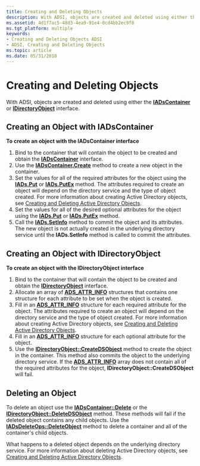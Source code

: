 ```yaml
---
title: Creating and Deleting Objects
description: With ADSI, objects are created and deleted using either the IADsContainer or IDirectoryObject interface.
ms.assetid: 4d1f7ac5-48d3-4ea9-91e4-0cd4bb2ec9f8
ms.tgt_platform: multiple
keywords:
- Creating and Deleting Objects ADSI
- ADSI, Creating and Deleting Objects
ms.topic: article
ms.date: 05/31/2018
---
```


# Creating and Deleting Objects

With ADSI, objects are created and deleted using either the [**IADsContainer**](/windows/desktop/api/Iads/nn-iads-iadscontainer) or [**IDirectoryObject**](/windows/desktop/api/Iads/nn-iads-idirectoryobject) interface.

## Creating an Object with IADsContainer

**To create an object with the IADsContainer interface**

1.  Bind to the container that will contain the object to be created and obtain the [**IADsContainer**](/windows/desktop/api/Iads/nn-iads-iadscontainer) interface.
2.  Use the [**IADsContainer.Create**](/windows/desktop/api/Iads/nf-iads-iadscontainer-create) method to create a new object in the container.
3.  Set the values for all of the required attributes for the object using the [**IADs.Put**](/windows/desktop/api/Iads/nf-iads-iads-put) or [**IADs.PutEx**](/windows/desktop/api/Iads/nf-iads-iads-putex) method. The attributes required to create an object will depend on the directory service and the type of object created. For more information about creating Active Directory objects, see [Creating and Deleting Active Directory Objects](https://docs.microsoft.com/windows/desktop/AD/creating-and-deleting-objects-in-active-directory-domain-services).
4.  Set the values for all of the desired optional attributes for the object using the [**IADs.Put**](/windows/desktop/api/Iads/nf-iads-iads-put) or [**IADs.PutEx**](/windows/desktop/api/Iads/nf-iads-iads-putex) method.
5.  Call the [**IADs.SetInfo**](/windows/desktop/api/Iads/nf-iads-iads-setinfo) method to commit the object and its attributes. The new object is not actually created in the underlying directory service until the **IADs.SetInfo** method is called to commit the attributes.

## Creating an Object with IDirectoryObject

**To create an object with the IDirectoryObject interface**

1.  Bind to the container that will contain the object to be created and obtain the [**IDirectoryObject**](/windows/desktop/api/Iads/nn-iads-idirectoryobject) interface.
2.  Allocate an array of [**ADS\_ATTR\_INFO**](/windows/desktop/api/Iads/ns-iads-ads_attr_info) structures that contains one structure for each attribute to be set when the object is created.
3.  Fill in an [**ADS\_ATTR\_INFO**](/windows/desktop/api/Iads/ns-iads-ads_attr_info) structure for each required attribute for the object. The attributes required to create an object will depend on the directory service and the type of object created. For more information about creating Active Directory objects, see [Creating and Deleting Active Directory Objects](https://docs.microsoft.com/windows/desktop/AD/creating-and-deleting-objects-in-active-directory-domain-services).
4.  Fill in an [**ADS\_ATTR\_INFO**](/windows/desktop/api/Iads/ns-iads-ads_attr_info) structure for each optional attribute for the object.
5.  Use the [**IDirectoryObject::CreateDSObject**](/windows/desktop/api/Iads/nf-iads-idirectoryobject-createdsobject) method to create the object in the container. This method also commits the object to the underlying directory service. If the [**ADS\_ATTR\_INFO**](/windows/desktop/api/Iads/ns-iads-ads_attr_info) array does not contain all of the required attributes for the object, **IDirectoryObject::CreateDSObject** will fail.

## Deleting an Object

To delete an object use the [**IADsContainer::Delete**](/windows/desktop/api/Iads/nf-iads-iadscontainer-delete) or the [**IDirectoryObject::DeleteDSObject**](/windows/desktop/api/Iads/nf-iads-idirectoryobject-deletedsobject) method. These methods will fail if the deleted object contains any child objects. Use the [**IADsDeleteOps::DeleteObject**](/windows/desktop/api/Iads/nf-iads-iadsdeleteops-deleteobject) method to delete a container and all of the container's child objects.

What happens to a deleted object depends on the underlying directory service. For more information about deleting Active Directory objects, see [Creating and Deleting Active Directory Objects](https://docs.microsoft.com/windows/desktop/AD/creating-and-deleting-objects-in-active-directory-domain-services).

 

 




